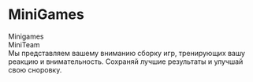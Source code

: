 # MiniGames
Minigames  
MiniTeam  
Мы представляем вашему вниманию сборку игр, тренирующих вашу реакцию и внимательность. Сохраняй лучшие результаты и улучшай свою сноровку.
